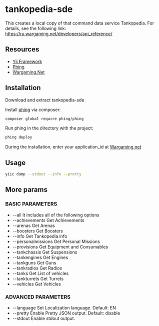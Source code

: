tankopedia-sde
==============

This creates a local copy of that command data service Tankopedia.
For details, see the following link: https://ru.wargaming.net/developers/api_reference/

## Resources
* [Yii Framework](http://yiiframework.com)
* [Phing](http://www.phing.info)
* [Wargaming.Net](https://ru.wargaming.net/developers/)

## Installation

Download and extract tankopedia-sde

Install [phing](https://github.com/phingofficial/phing) via composer:
```bash
composer global require phing/phing
```

Run phing in the directory with the project:
```bash
phing deploy
```
During the installation, enter your application_id at [Wargaming.net](https://ru.wargaming.net/developers/applications/)

## Usage

```bash
yiic dump --stdout --info --pretty
```

## More params

### BASIC PARAMETERS
* --all It includes all of the following options
* --achievements Get Achievements
* --arenas Get Arenas
* --boosters Get Boosters
* --info Get Tankopedia info
* --personalmissions Get Personal Missions
* --provisions Get Equipment and Consumables
* --tankchassis Get Suspensions
* --tankengines Get Engines
* --tankguns Get Guns
* --tankradios Get Radios
* --tanks Get List of vehicles
* --tankturrets Get Turrets
* --vehicles Get Vehicles
 
### ADVANCED PARAMETERS
* --language Set Localization language. Default: EN
* --pretty Enable Pretty JSON output. Default: disable
* --stdout Enable stdout output.

